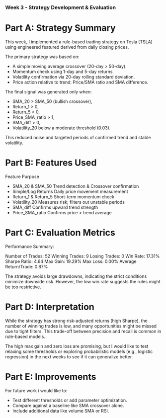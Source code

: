### Week 3 - Strategy Development & Evaluation

# Part A: Strategy Summary

This week, I implemented a rule-based trading strategy on Tesla (TSLA) using engineered featured derived from daily closing prices.

The primary strategy was based on:

- A simple moving average crossover (20-day > 50-day).
- Momentum check using 1-day and 5-day returns.
- Volatility confirmation via 20-day rolling standard deviation.
- Price action relative to trend: Price/SMA ratio and SMA difference.

The final signal was generated only when:

- SMA_20 > SMA_50 (bullish crossover),
- Return_1 > 0,
- Return_5 > 0,
- Price_SMA_ratio > 1,
- SMA_diff > 0,
- Volatility_20 below a moderate threshold (0.03).

This reduced noise and targeted periods of confirmed trend and stable volatility.


# Part B: Features Used

Feature Purpose

- SMA_20 & SMA_50 Trend detection & Crossover confirmation
- Simple/Log Returns	Daily price movement measurement
- Return_1 & Return_5	Short-term momentum check
- Volatility_20	Measures risk; filters out unstable periods
- SMA_diff	Confirms upward trend strength
- Price_SMA_ratio	Confirms price > trend average


# Part C: Evaluation Metrics

Performance Summary:

Number of Trades: 52
Winning Trades: 9
Losing Trades: 0
Win Rate: 17.31%
Sharpe Ratio: 4.64
Max Gain: 19.29%
Max Loss: 0.00%
Average Return/Trade: 0.87%

The strategy avoids large drawdowns, indicating the strict conditions minimize downside risk. However, the low win rate suggests the rules might be too restrictive.

# Part D: Interpretation

While the strategy has strong risk-adjusted returns (high Sharpe), the number of winning trades is low, and many opportunities might be missed due to tight filters. This trade-off between precision and recall is common in rule-based models.

The high max gain and zero loss are promising, but I would like to test relaxing some thresholds or exploring probabilistic models (e.g., logistic regression) in the next weeks to see if it can generalize better.


# Part E: Improvements


For future work i would like to:

- Test different thresholds or add parameter optimization.
- Compare against a baseline like SMA crossover alone.
- Include additional data like volume SMA or RSI.